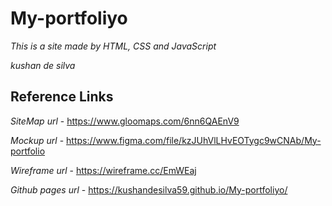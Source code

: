 # My-portfoliyo

_This is a site made by HTML, CSS and JavaScript_

_kushan de silva_

## Reference Links
_SiteMap url_   -  https://www.gloomaps.com/6nn6QAEnV9

_Mockup url_    -  https://www.figma.com/file/kzJUhVlLHvEOTygc9wCNAb/My-portfolio

_Wireframe url_ - https://wireframe.cc/EmWEaj

_Github pages url_  -  https://kushandesilva59.github.io/My-portfoliyo/

